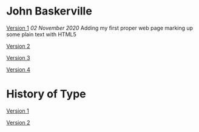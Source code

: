John Baskerville
================
[Version 1](https://caragreene.github.io/john-baskerville/john_baskerville.html)
*02 November 2020*
Adding my first proper web page marking up some plain text with HTML5

[Version 2](https://caragreene.github.io/john-baskerville/john_baskerville_version2.html)

[Version 3](https://caragreene.githib.io/john-baskerville_version3.html)

[Version 4](https://caragreene.githib.io/john-baskerville_version4.html)


History of Type
===============
[Version 1](https://caragreene.github.io/john-baskerville/history-one.html)

[Version 2](https://caragreene.github.io/john-baskerville/history-two.html)

